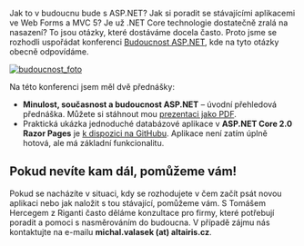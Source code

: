 <!-- dcterms:identifier = aspnetcz#5459 -->
<!-- dcterms:title = Budoucnost ASP.NET – materiály z mých přednášek -->
<!-- dcterms:abstract = Dnes se v Praze konala konference Budoucnost ASP.NET. Zde si můžete stáhnout příklady a prezentaci z mých dvou přednášek. -->
<!-- np9:categoryId = 6 -->
<!-- x4w:category = Akce a události -->
<!-- np9:authorId = 1 -->
<!-- np9:authorEmail = michal.valasek@altairis.cz -->
<!-- dcterms:creator = Michal Altair Valášek -->
<!-- dcterms:created = 2017-09-08T17:40:54.88+02:00 -->
<!-- dcterms:date = 2017-09-08T17:05:00+02:00 -->
<!-- x4w:pictureWidth = 150 -->
<!-- x4w:pictureHeight = 150 -->
<!-- x4w:pictureUrl = /perex-pictures/20170804-budoucnost-asp-net.jpg -->

Jak to v budoucnu bude s ASP.NET? Jak si poradit se stávajícími aplikacemi ve Web Forms a MVC 5? Je už .NET Core technologie dostatečně zralá na nasazení? To jsou otázky, které dostáváme docela často. Proto jsme se rozhodli uspořádat konferenci [Budoucnost ASP.NET](https://budoucnost.aspnet.cz/), kde na tyto otázky obecně odpovídáme.

[![budoucnost_foto](https://www.cdn.altairis.cz/Blog/2017/20170908-budoucnost_foto_thumb.jpg "budoucnost_foto")](https://www.cdn.altairis.cz/Blog/2017/20170908-budoucnost_foto_2.jpg)

Na této konferenci jsem měl dvě přednášky:

*   **Minulost, současnost a budoucnost ASP.NET** – úvodní přehledová přednáška. Můžete si stáhnout mou [prezentaci jako PDF](https://www.cdn.altairis.cz/Prednasky/20170908-BudoucnostASPNET.pdf).
*   Praktická ukázka jednoduché databázové aplikace v **ASP.NET Core 2.0 Razor Pages** je [k dispozici na GitHubu](https://github.com/ridercz/ShirtShop). Aplikace není zatím úplně hotová, ale má základní funkcionalitu.

## Pokud nevíte kam dál, pomůžeme vám!

Pokud se nacházíte v situaci, kdy se rozhodujete v čem začít psát novou aplikaci nebo jak naložit s tou stávající, pomůžeme vám. S Tomášem Hercegem z Riganti často děláme konzultace pro firmy, které potřebují poradit a pomoci s nasměrováním do budoucna. V případě zájmu nás kontaktujte na e-mailu **michal.valasek (at) altairis.cz**.